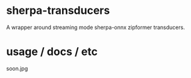 # sherpa-transducers
A wrapper around streaming mode sherpa-onnx zipformer transducers.

# usage / docs / etc
soon.jpg

